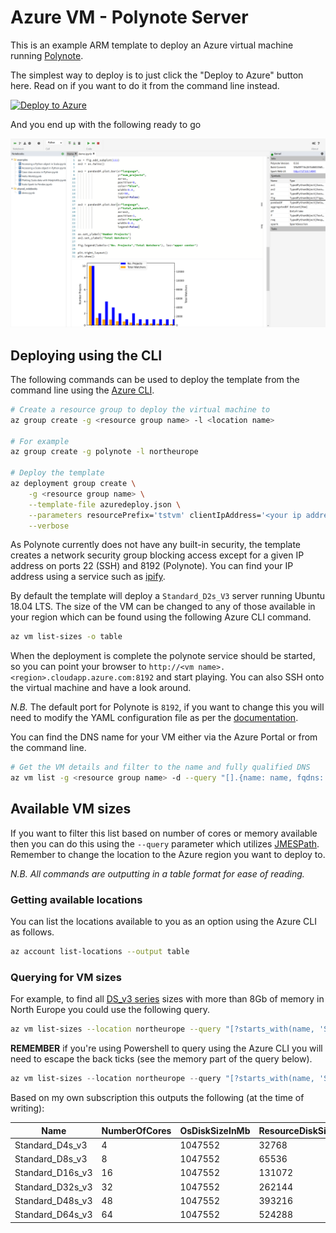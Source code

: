 # Azure VM - Polynote Server

This is an example ARM template to deploy an Azure virtual machine running [Polynote](https://polynote.org/).

The simplest way to deploy is to just click the "Deploy to Azure" button here. Read on if you want to do it from the command line instead.

[![Deploy to Azure](https://azuredeploy.net/deploybutton.png)](https://azuredeploy.net/)

And you end up with the following ready to go

![Polynote VM](./media/screenshot-main.png)

## Deploying using the CLI

The following commands can be used to deploy the template from the command line using the [Azure CLI](https://docs.microsoft.com/cli/azure/install-azure-cli?view=azure-cli-latest).

```bash
# Create a resource group to deploy the virtual machine to
az group create -g <resource group name> -l <location name>

# For example
az group create -g polynote -l northeurope

# Deploy the template
az deployment group create \
    -g <resource group name> \
    --template-file azuredeploy.json \
    --parameters resourcePrefix='tstvm' clientIpAddress='<your ip address>' vmAdminUser='<admin username>' vmAdminPass='<admin password>' \
    --verbose
```

As Polynote currently does not have any built-in security, the template creates a network security group blocking access except for a given IP address on ports 22 (SSH) and 8192 (Polynote). You can find your IP address using a service such as [ipify](https://www.ipify.org/).

By default the template will deploy a `Standard_D2s_V3` server running Ubuntu 18.04 LTS. The size of the VM can be changed to any of those available in your region which can be found using the following Azure CLI command.

```bash
az vm list-sizes -o table
```

When the deployment is complete the polynote service should be started, so you can point your browser to `http://<vm name>.<region>.cloudapp.azure.com:8192` and start playing. You can also SSH onto the virtual machine and have a look around.

_N.B._ The default port for Polynote is `8192`, if you want to change this you will need to modify the YAML configuration file as per the [documentation](https://polynote.org/docs/01-installation.html).

You can find the DNS name for your VM either via the Azure Portal or from the command line.

```bash
# Get the VM details and filter to the name and fully qualified DNS
az vm list -g <resource group name> -d --query "[].{name: name, fqdns: fqdns}" --output table
```

## Available VM sizes

If you want to filter this list based on number of cores or memory available then you can do this using the `--query` parameter which utilizes [JMESPath](http://jmespath.org/). Remember to change the location to the Azure region you want to deploy to.

_N.B. All commands are outputting in a table format for ease of reading._

### Getting available locations

You can list the locations available to you as an option using the Azure CLI as follows.

```bash
az account list-locations --output table
```

### Querying for VM sizes

For example, to find all [DS_v3 series](https://docs.microsoft.com/azure/virtual-machines/linux/sizes-general#dsv3-series-1) sizes with more than 8Gb of memory in North Europe you could use the following query.

```bash
az vm list-sizes --location northeurope --query "[?starts_with(name, 'Standard_D') && ends_with(name, 's_v3') && memoryInMb > `8192`]" -o table
```

**REMEMBER** if you're using Powershell to query using the Azure CLI you will need to escape the back ticks (see the memory part of the query below).

```powershell
az vm list-sizes --location northeurope --query "[?starts_with(name, 'Standard_D') && ends_with(name, 's_v3') && memoryInMb > ``8192``]" -o table
```

Based on my own subscription this outputs the following (at the time of writing):

Name             | NumberOfCores   | OsDiskSizeInMb   | ResourceDiskSizeInMb   | MemoryInMb   | MaxDataDiskCount
---------------- | --------------- | ---------------- | ---------------------- | ------------ | ------------------
Standard_D4s_v3  | 4               | 1047552          | 32768                  | 16384        | 8
Standard_D8s_v3  | 8               | 1047552          | 65536                  | 32768        | 16
Standard_D16s_v3 | 16              | 1047552          | 131072                 | 65536        | 32
Standard_D32s_v3 | 32              | 1047552          | 262144                 | 131072       | 32
Standard_D48s_v3 | 48              | 1047552          | 393216                 | 196608       | 32
Standard_D64s_v3 | 64              | 1047552          | 524288                 | 262144       | 32
